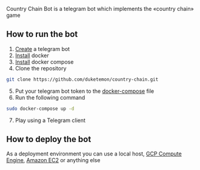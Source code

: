 Country Chain Bot is a telegram bot which implements the «country chain» game

## How to run the bot
1. [Create](https://core.telegram.org/bots#creating-a-new-bot) a telegram bot
2. [Install](https://docs.docker.com/install/linux/docker-ce/ubuntu/#install-docker-engine---community) docker
3. [Install](https://docs.docker.com/compose/install) docker compose
4. Clone the repository
```bash
git clone https://github.com/duketemon/country-chain.git
```
5. Put your telegram bot token to the [docker-compose](https://github.com/duketemon/country-chain/blob/master/docker-compose.yml) file
6. Run the following command
```bash
sudo docker-compose up -d
```
7. Play using a Telegram client

## How to deploy the bot
As a deployment environment you can use a local host, [GCP Compute Engine](https://cloud.google.com/compute), [Amazon EC2](https://aws.amazon.com/ec2) or anything else
